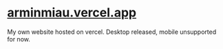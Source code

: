 # [arminmiau.vercel.app](https://arminmiau.vercel.app)

My own website hosted on vercel.
Desktop released, mobile unsupported for now.
